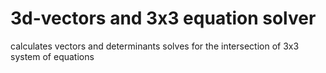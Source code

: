 # 3d-vectors and 3x3 equation solver
calculates vectors and determinants
solves for the intersection of 3x3 system of equations
